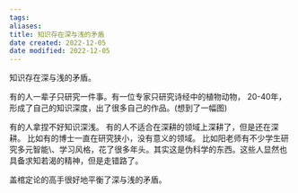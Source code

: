 ```yaml
---
tags: 
aliases: 
title: 知识存在深与浅的矛盾
date created: 2022-12-05
date modified: 2022-12-05
---
```


知识存在深与浅的矛盾。

有的人一辈子只研究一件事。有一位专家只研究诗经中的植物动物， 20-40年，形成了自己的知识深度，出了很多自己的作品。(想到了一幅图)

有的人拿捏不好知识深浅。
有的人不适合在深耕的领域上深耕了，但是还在深耕。
比如有的博士一直在研究狭小，没有意义的领域。
比如阳老师有不少学生研究多元智能\、学习风格，花了很多年头。其实这是伪科学的东西。这些人显然也具备求知若渴的精神，但是走错路了。

盖棺定论的高手很好地平衡了深与浅的矛盾。